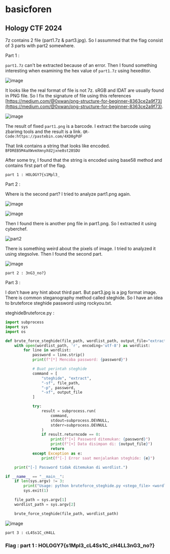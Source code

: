 # basicforen
## Hology CTF 2024

7z contains 2 file (part1.7z & part3.jpg). So I assummed that the flag consist of 3 parts with part2 somewhere.

Part 1 : 

`part1.7z` can't be extracted because of an error. Then I found something interesting when examining the hex value of `part1.7z` using hexeditor.

![image](https://github.com/user-attachments/assets/d7740cfc-00e8-4c33-b67a-aeb154ecf5c6)

It looks like the real format of file is not 7z. sRGB and IDAT are usually found in PNG file. So I fix the signature of file using this references [https://medium.com/@0xwan/png-structure-for-beginner-8363ce2a9f73](https://medium.com/@0xwan/png-structure-for-beginner-8363ce2a9f73).

![image](https://github.com/user-attachments/assets/75d99533-ff05-4589-ad41-338cca58b4fa)

The result of fixed `part1.png` is a barcode. I extract the barcode using zbarimg tools and the result is a link. `QR-Code:https://pastebin.com/4XD0gPdF`

That link contains a string that looks like encoded. `BFDREB5M4aXWvmXmnyXd2jxne8st28SDU`

After some try, I found that the string is encoded using base58 method and contains first part of the flag.

``part 1 : HOLOGY7{s1Mpl3_``

Part 2 :

Where is the second part? I tried to analyze part1.png again.

![image](https://github.com/user-attachments/assets/73511501-ea56-4931-bfec-f512b9d5daf9)

![image](https://github.com/user-attachments/assets/8145aec5-3d14-4b6e-b2fb-31303554c10a)

Then I found there is another png file in part1.png. So I extracted it using cyberchef.

![part2](https://github.com/user-attachments/assets/00863c60-a56e-4f7c-9fd0-5d4abcb22963)

There is something weird about the pixels of image. I tried to analyzed it using stegsolve. Then I found the second part.

![image](https://github.com/user-attachments/assets/679c3dcf-ca2d-4ae0-9a63-56165b266052)

``part 2 : 3nG3_no?}``

Part 3 : 

I don't have any hint about third part. But part3.jpg is a jpg format image. There is common steganography method called steghide. So I have an idea to bruteforce steghide password using rockyou.txt.

steghideBruteforce.py :

```python
import subprocess
import sys
import os

def brute_force_steghide(file_path, wordlist_path, output_file="extracted.txt"):
    with open(wordlist_path, 'r', encoding='utf-8') as wordlist:
        for line in wordlist:
            password = line.strip()
            print(f"[*] Mencoba password: {password}")

            # Buat perintah steghide
            command = [
                "steghide", "extract",
                "-sf", file_path,
                "-p", password,
                "-xf", output_file
            ]

            try:
                result = subprocess.run(
                    command,
                    stdout=subprocess.DEVNULL,
                    stderr=subprocess.DEVNULL
                )
                if result.returncode == 0:
                    print(f"[+] Password ditemukan: {password}")
                    print(f"[+] Data disimpan di: {output_file}")
                    return
            except Exception as e:
                print(f"[-] Error saat menjalankan steghide: {e}")

    print("[-] Password tidak ditemukan di wordlist.")

if __name__ == "__main__":
    if len(sys.argv) != 3:
        print("Usage: python bruteforce_steghide.py <stego_file> <wordlist_path>")
        sys.exit(1)

    file_path = sys.argv[1]
    wordlist_path = sys.argv[2]

    brute_force_steghide(file_path, wordlist_path)
```

![image](https://github.com/user-attachments/assets/23aa68f9-5ebc-4fd8-8ee3-7081e7469a83)

``part 3 : cL4Ss1C_cH4LL``

### Flag : part 1 : HOLOGY7{s1Mpl3_cL4Ss1C_cH4LL3nG3_no?}
